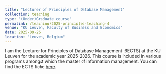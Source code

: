 ```yaml
---
title: "Lecturer of Principles of Database Management"
collection: teaching
type: "(Under)Graduate course"
permalink: /teaching/2025-principles-teaching-4
venue: "KU Leuven, Faculty of Business and Economics"
date: 2025-09-26
location: "Leuven, Belgium"
---
```


I am the Lecturer for Principles of Database Management (6ECTS) at the KU Leuven for the academic year 2025-2026.
This course is included in various programs amongst which the master of information management. You can find the ECTS fiche [here](https://onderwijsaanbod.kuleuven.be/syllabi/e/D0I62AE).